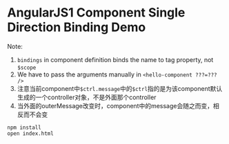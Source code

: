 AngularJS1 Component Single Direction Binding Demo
==================================================

Note:
1. `bindings` in component definition binds the name to tag property, not `$scope`
2. We have to pass the arguments manually in `<hello-component ???=??? />`
3. 注意当前component中`$ctrl.message`中的`$ctrl`指的是为该component默认生成的一个controller对象，不是外面那个controller
4. 当外面的outerMessage改变时，component中的message会随之而变，相反而不会变

```
npm install
open index.html
```
